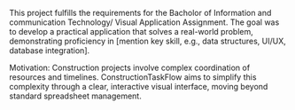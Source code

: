 This project fulfills the requirements for the Bacholor of Information and communication Technology/ Visual Application Assignment. The goal was to develop a practical application that solves a real-world problem, demonstrating proficiency in [mention key skill, e.g., data structures, UI/UX, database integration].

Motivation: Construction projects involve complex coordination of resources and timelines. ConstructionTaskFlow aims to simplify this complexity through a clear, interactive visual interface, moving beyond standard spreadsheet management.

